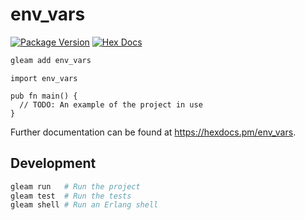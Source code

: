 # env_vars

[![Package Version](https://img.shields.io/hexpm/v/env_vars)](https://hex.pm/packages/env_vars)
[![Hex Docs](https://img.shields.io/badge/hex-docs-ffaff3)](https://hexdocs.pm/env_vars/)

```sh
gleam add env_vars
```
```gleam
import env_vars

pub fn main() {
  // TODO: An example of the project in use
}
```

Further documentation can be found at <https://hexdocs.pm/env_vars>.

## Development

```sh
gleam run   # Run the project
gleam test  # Run the tests
gleam shell # Run an Erlang shell
```
